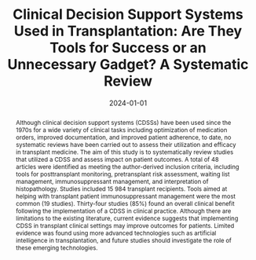 ---
title: "Clinical Decision Support Systems Used in Transplantation: Are They Tools for Success or an Unnecessary Gadget? A Systematic Review"

# Authors
# If you created a profile for a user (e.g. the default `admin` user), write the username (folder name) here 
# and it will be replaced with their full name and linked to their profile.
authors:
- laura
- admin
- "Aparajita Khan"
- "Helena Webb"
- tingting
- simon

# Author notes (optional)
#author_notes:
#- "Equal contribution"
#- "Equal contribution"

date: "2024-01-01"
# doi: "10.1097/TP.0000000000004627"

# Schedule page publish date (NOT publication's date).
#publishDate: "2017-01-01T00:00:00Z"

# Publication type.
# Legend: 0 = Uncategorized; 1 = Conference paper; 2 = Journal article;
# 3 = Preprint / Working Paper; 4 = Report; 5 = Book; 6 = Book section;
# 7 = Thesis; 8 = Patent
publication_types: ["Systematic Review"]

# Publication name and optional abbreviated publication name.
publication: "In *Transplantation 108(1):p 72-99, January 2024*"
publication_short: In *Transplantation*

abstract: "Although clinical decision support systems (CDSSs) have been used since the 1970s for a wide variety of clinical tasks including optimization of medication orders, improved documentation, and improved patient adherence, to date, no systematic reviews have been carried out to assess their utilization and efficacy in transplant medicine. The aim of this study is to systematically review studies that utilized a CDSS and assess impact on patient outcomes. A total of 48 articles were identified as meeting the author-derived inclusion criteria, including tools for posttransplant monitoring, pretransplant risk assessment, waiting list management, immunosuppressant management, and interpretation of histopathology. Studies included 15 984 transplant recipients. Tools aimed at helping with transplant patient immunosuppressant management were the most common (19 studies). Thirty-four studies (85%) found an overall clinical benefit following the implementation of a CDSS in clinical practice. Although there are limitations to the existing literature, current evidence suggests that implementing CDSS in transplant clinical settings may improve outcomes for patients. Limited evidence was found using more advanced technologies such as artificial intelligence in transplantation, and future studies should investigate the role of these emerging technologies."

# Summary. An optional shortened abstract.
#summary: Lorem ipsum dolor sit amet, consectetur adipiscing elit. Duis posuere tellus ac convallis placerat. Proin tincidunt magna sed ex sollicitudin condimentum.

tags: [Clinical Decision Support System, Kidney Transplant]

# Display this page in the Featured widget?
featured: false

# Custom links (uncomment lines below)
# links:
# - name: Custom Link
#   url: http://example.org

url_pdf: ''
url_code: ''
url_dataset: ''
url_poster: ''
url_project: ''
url_slides: ''
url_source: ''
url_video: ''

# Featured image
# To use, add an image named `featured.jpg/png` to your page's folder. 
image:
  # caption: 'Image credit: [**Unsplash**](https://unsplash.com/photos/pLCdAaMFLTE)'
  # focal_point: ""
  # preview_only: false

# Associated Projects (optional).
#   Associate this publication with one or more of your projects.
#   Simply enter your project's folder or file name without extension.
#   E.g. `internal-project` references `content/project/internal-project/index.md`.
#   Otherwise, set `projects: []`.
projects:
# - example

# Slides (optional).
#   Associate this publication with Markdown slides.
#   Simply enter your slide deck's filename without extension.
#   E.g. `slides: "example"` references `content/slides/example/index.md`.
#   Otherwise, set `slides: ""`.
#slides: example
#---
#
#{{% callout note %}}
#Click the *Cite* button above to demo the feature to enable visitors to import publication metadata into their reference management software.
#{{% /callout %}}
#
#{{% callout note %}}
#Create your slides in Markdown - click the *Slides* button to check out the example.
#{{% /callout %}}
#
#Supplementary notes can be added here, including [code, math, and images](https://wowchemy.com/docs/writing-markdown-latex/).
---